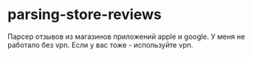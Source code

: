 # parsing-store-reviews
Парсер отзывов из магазинов приложений apple и google.
У меня не работало без vpn. Если у вас тоже - используйте vpn.
